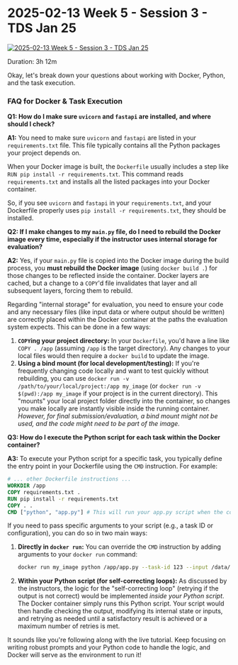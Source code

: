 # 2025-02-13 Week 5 - Session 3 - TDS Jan 25

[![2025-02-13 Week 5 - Session 3 - TDS Jan 25](https://i.ytimg.com/vi_webp/NMnwKp5tR-w/sddefault.webp)](https://youtu.be/NMnwKp5tR-w)

Duration: 3h 12m

Okay, let's break down your questions about working with Docker, Python, and the task execution.

### FAQ for Docker & Task Execution

**Q1: How do I make sure `uvicorn` and `fastapi` are installed, and where should I check?**

**A1:** You need to make sure `uvicorn` and `fastapi` are listed in your `requirements.txt` file. This file typically contains all the Python packages your project depends on.

When your Docker image is built, the `Dockerfile` usually includes a step like `RUN pip install -r requirements.txt`. This command reads `requirements.txt` and installs all the listed packages into your Docker container.

So, if you see `uvicorn` and `fastapi` in your `requirements.txt`, and your Dockerfile properly uses `pip install -r requirements.txt`, they should be installed.

**Q2: If I make changes to my `main.py` file, do I need to rebuild the Docker image every time, especially if the instructor uses internal storage for evaluation?**

**A2:** Yes, if your `main.py` file is copied into the Docker image during the build process, you **must rebuild the Docker image** (using `docker build .`) for those changes to be reflected inside the container. Docker layers are cached, but a change to a `COPY`'d file invalidates that layer and all subsequent layers, forcing them to rebuild.

Regarding "internal storage" for evaluation, you need to ensure your code and any necessary files (like input data or where output should be written) are correctly placed within the Docker container at the paths the evaluation system expects. This can be done in a few ways:

1.  **`COPY`ing your project directory:** In your `Dockerfile`, you'd have a line like `COPY . /app` (assuming `/app` is the target directory). Any changes to your local files would then require a `docker build` to update the image.
2.  **Using a bind mount (for local development/testing):** If you're frequently changing code locally and want to test quickly without rebuilding, you can use `docker run -v /path/to/your/local/project:/app my_image` (or `docker run -v $(pwd):/app my_image` if your project is in the current directory). This "mounts" your local project folder directly into the container, so changes you make locally are instantly visible inside the running container. _However, for final submission/evaluation, a bind mount might not be used, and the code might need to be part of the image._

**Q3: How do I execute the Python script for each task within the Docker container?**

**A3:** To execute your Python script for a specific task, you typically define the entry point in your Dockerfile using the `CMD` instruction. For example:

```dockerfile
# ... other Dockerfile instructions ...
WORKDIR /app
COPY requirements.txt .
RUN pip install -r requirements.txt
COPY . .
CMD ["python", "app.py"] # This will run your app.py script when the container starts
```

If you need to pass specific arguments to your script (e.g., a task ID or configuration), you can do so in two main ways:

1.  **Directly in `docker run`:** You can override the `CMD` instruction by adding arguments to your `docker run` command:
    ```bash
    docker run my_image python /app/app.py --task-id 123 --input /data/input.txt
    ```
2.  **Within your Python script (for self-correcting loops):** As discussed by the instructors, the logic for the "self-correcting loop" (retrying if the output is not correct) would be implemented _inside your Python script_. The Docker container simply runs this Python script. Your script would then handle checking the output, modifying its internal state or inputs, and retrying as needed until a satisfactory result is achieved or a maximum number of retries is met.

It sounds like you're following along with the live tutorial. Keep focusing on writing robust prompts and your Python code to handle the logic, and Docker will serve as the environment to run it!
